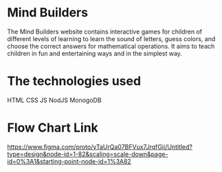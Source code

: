 # Mind Builders

The Mind Builders website contains interactive games for children of different levels of learning to learn the sound of letters, guess colors, and choose the correct answers for mathematical operations.
It aims to teach children in fun and entertaining ways and in the simplest way.

# The technologies used
HTML
CSS
JS
NodJS
MonogoDB

# Flow Chart Link
https://www.figma.com/proto/yTaUrQa07BFVux7JrqfGii/Untitled?type=design&node-id=1-82&scaling=scale-down&page-id=0%3A1&starting-point-node-id=1%3A82
